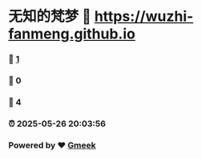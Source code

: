 # 无知的梵梦 :link: https://wuzhi-fanmeng.github.io 
### :page_facing_up: [1](https://wuzhi-fanmeng.github.io/tag.html) 
### :speech_balloon: 0 
### :hibiscus: 4 
### :alarm_clock: 2025-05-26 20:03:56 
### Powered by :heart: [Gmeek](https://github.com/Meekdai/Gmeek)
